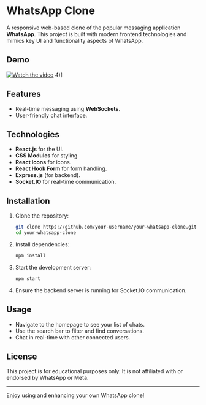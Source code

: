 # WhatsApp Clone

A responsive web-based clone of the popular messaging application **WhatsApp**. This project is built with modern frontend technologies and mimics key UI and functionality aspects of WhatsApp.

## Demo


[![Watch the video](https://github.com/stavzilber21/Portfolio/blob/main/projects/whatsApp/client/src/assets/images/video-thumbnail.jpg)](https://github.com/stavzilber21/Portfolio/blob/main/projects/whatsApp/client/src/assets/images/video1743088532.mp4)
4)]


 
## Features
- Real-time messaging using **WebSockets**.
- User-friendly chat interface.

## Technologies
- **React.js** for the UI.
- **CSS Modules** for styling.
- **React Icons** for icons.
- **React Hook Form** for form handling.
- **Express.js** (for backend).
- **Socket.IO** for real-time communication.

## Installation

1. Clone the repository:
   ```bash
   git clone https://github.com/your-username/your-whatsapp-clone.git
   cd your-whatsapp-clone
   ```

2. Install dependencies:
   ```bash
   npm install
   ```

3. Start the development server:
   ```bash
   npm start
   ```

4. Ensure the backend server is running for Socket.IO communication.

## Usage
- Navigate to the homepage to see your list of chats.
- Use the search bar to filter and find conversations.
- Chat in real-time with other connected users.

## License
This project is for educational purposes only. It is not affiliated with or endorsed by WhatsApp or Meta.

---

Enjoy using and enhancing your own WhatsApp clone!
